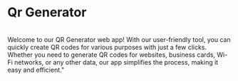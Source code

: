 # Qr Generator
<br>
Welcome to our QR Generator web app! With our user-friendly tool, you can quickly create QR codes for various purposes with just a few clicks. Whether you need to generate QR codes for websites, business cards, Wi-Fi networks, or any other data, our app simplifies the process, making it easy and efficient."